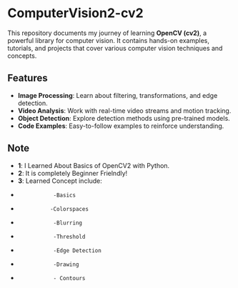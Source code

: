 # ComputerVision2-cv2

This repository documents my journey of learning **OpenCV (cv2)**, a powerful library for computer vision. It contains hands-on examples, tutorials, and projects that cover various computer vision techniques and concepts.

## Features
- **Image Processing**: Learn about filtering, transformations, and edge detection.
- **Video Analysis**: Work with real-time video streams and motion tracking.
- **Object Detection**: Explore detection methods using pre-trained models.
- **Code Examples**: Easy-to-follow examples to reinforce understanding.

## Note
- **1**: I Learned About Basics of OpenCV2 with Python.
- **2**: It is completely Beginner Frielndly!
- **3**: Learned Concept include:
-                -Basics
-               -Colorspaces
-                -Blurring
-                -Threshold
-                -Edge Detection
-                -Drawing
-                - Contours
